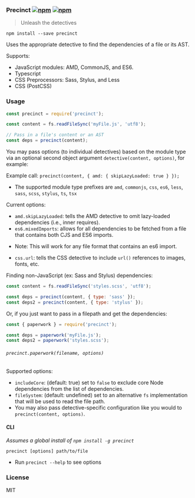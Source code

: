 ### Precinct [![npm](http://img.shields.io/npm/v/precinct.svg)](https://npmjs.org/package/precinct) [![npm](http://img.shields.io/npm/dm/precinct.svg)](https://npmjs.org/package/precinct)

> Unleash the detectives

`npm install --save precinct`

Uses the appropriate detective to find the dependencies of a file or its AST.

Supports:

* JavaScript modules: AMD, CommonJS, and ES6.
* Typescript
* CSS Preprocessors: Sass, Stylus, and Less
* CSS (PostCSS)

### Usage

```js
const precinct = require('precinct');

const content = fs.readFileSync('myFile.js', 'utf8');

// Pass in a file's content or an AST
const deps = precinct(content);
```

You may pass options (to individual detectives) based on the module type via an optional second object argument `detective(content, options)`, for example:

Example call: `precinct(content, { amd: { skipLazyLoaded: true } });`

 - The supported module type prefixes are `amd`, `commonjs`, `css`, `es6`, `less`, `sass`, `scss`, `stylus`, `ts`, `tsx`

Current options:

* `amd.skipLazyLoaded`: tells the AMD detective to omit lazy-loaded dependencies (i.e., inner requires).
* `es6.mixedImports`: allows for all dependencies to be fetched from a file that contains both CJS and ES6 imports.
 - Note: This will work for any file format that contains an es6 import.
* `css.url`: tells the CSS detective to include `url()` references to images, fonts, etc.


Finding non-JavaScript (ex: Sass and Stylus) dependencies:

```js
const content = fs.readFileSync('styles.scss', 'utf8');

const deps = precinct(content, { type: 'sass' });
const deps2 = precinct(content, { type: 'stylus' });
```

Or, if you just want to pass in a filepath and get the dependencies:

```js
const { paperwork } = require('precinct');

const deps = paperwork('myFile.js');
const deps2 = paperwork('styles.scss');
```

###### `precinct.paperwork(filename, options)`

Supported options:

* `includeCore`: (default: true) set to `false` to exclude core Node dependencies from the list of dependencies.
* `fileSystem`: (default: undefined) set to an alternative `fs` implementation that will be used to read the file path.
* You may also pass detective-specific configuration like you would to `precinct(content, options)`.

#### CLI

*Assumes a global install of `npm install -g precinct`*

`precinct [options] path/to/file`

* Run `precinct --help` to see options

### License

MIT
